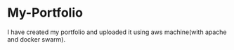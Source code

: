 # My-Portfolio
I have created my portfolio and uploaded it using aws machine(with apache and docker swarm).
